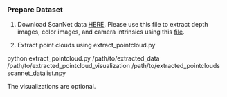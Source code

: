 ### Prepare Dataset

1. Download ScanNet data [HERE](https://github.com/ScanNet/ScanNet). Please use this file to extract depth images, color images, and camera intrinsics using this [file](https://github.com/ScanNet/ScanNet/blob/master/SensReader/python/reader.py).

2. Extract point clouds using extract_pointcloud.py

python extract_pointcloud.py /path/to/extracted_data /path/to/extracted_pointcloud_visualization /path/to/extracted_pointclouds scannet_datalist.npy

The visualizations are optional.
